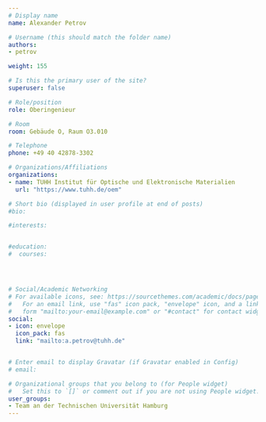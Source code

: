 ```yaml
---
# Display name
name: Alexander Petrov

# Username (this should match the folder name)
authors:
- petrov

weight: 155

# Is this the primary user of the site?
superuser: false

# Role/position
role: Oberingenieur

# Room
room: Gebäude O, Raum O3.010

# Telephone
phone: +49 40 42878-3302

# Organizations/Affiliations
organizations:
- name: TUHH Institut für Optische und Elektronische Materialien
  url: "https://www.tuhh.de/oem"

# Short bio (displayed in user profile at end of posts)
#bio:

#interests:


#education:
#  courses:




# Social/Academic Networking
# For available icons, see: https://sourcethemes.com/academic/docs/page-builder/#icons
#   For an email link, use "fas" icon pack, "envelope" icon, and a link in the
#   form "mailto:your-email@example.com" or "#contact" for contact widget.
social:
- icon: envelope
  icon_pack: fas
  link: "mailto:a.petrov@tuhh.de"


# Enter email to display Gravatar (if Gravatar enabled in Config)
# email:

# Organizational groups that you belong to (for People widget)
#   Set this to `[]` or comment out if you are not using People widget.
user_groups:
- Team an der Technischen Universität Hamburg
---
```

